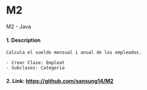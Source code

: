 # M2
M2 - Java

#### 1. Description
```
Calcula el sueldo mensual i anual de los empleados.

- Crear Clase: Empleat
- Subclases: Categoria

```

#### 2. Link: https://github.com/sansung14/M2
